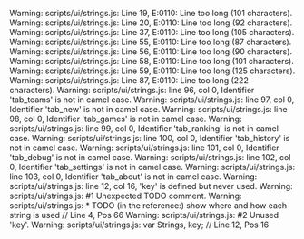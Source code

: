 Warning: scripts/ui/strings.js: Line 19, E:0110: Line too long (101 characters).
Warning: scripts/ui/strings.js: Line 20, E:0110: Line too long (92 characters).
Warning: scripts/ui/strings.js: Line 37, E:0110: Line too long (105 characters).
Warning: scripts/ui/strings.js: Line 55, E:0110: Line too long (87 characters).
Warning: scripts/ui/strings.js: Line 56, E:0110: Line too long (90 characters).
Warning: scripts/ui/strings.js: Line 58, E:0110: Line too long (101 characters).
Warning: scripts/ui/strings.js: Line 59, E:0110: Line too long (125 characters).
Warning: scripts/ui/strings.js: Line 87, E:0110: Line too long (222 characters).
Warning: scripts/ui/strings.js: line 96, col 0, Identifier 'tab_teams' is not in camel case.
Warning: scripts/ui/strings.js: line 97, col 0, Identifier 'tab_new' is not in camel case.
Warning: scripts/ui/strings.js: line 98, col 0, Identifier 'tab_games' is not in camel case.
Warning: scripts/ui/strings.js: line 99, col 0, Identifier 'tab_ranking' is not in camel case.
Warning: scripts/ui/strings.js: line 100, col 0, Identifier 'tab_history' is not in camel case.
Warning: scripts/ui/strings.js: line 101, col 0, Identifier 'tab_debug' is not in camel case.
Warning: scripts/ui/strings.js: line 102, col 0, Identifier 'tab_settings' is not in camel case.
Warning: scripts/ui/strings.js: line 103, col 0, Identifier 'tab_about' is not in camel case.
Warning: scripts/ui/strings.js: line 12, col 16, 'key' is defined but never used.
Warning: scripts/ui/strings.js:  #1 Unexpected TODO comment.
Warning: scripts/ui/strings.js:     * TODO (in the reference:) show where and how each string is used // Line 4, Pos 66
Warning: scripts/ui/strings.js:  #2 Unused 'key'.
Warning: scripts/ui/strings.js:     var Strings, key; // Line 12, Pos 16
